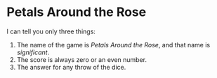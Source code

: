 # Petals Around the Rose

I can tell you only three things:

1. The name of the game is *Petals Around the Rose*, and that name is *significant*.
2. The score is always zero or an even number.
3. The answer for any throw of the dice.
